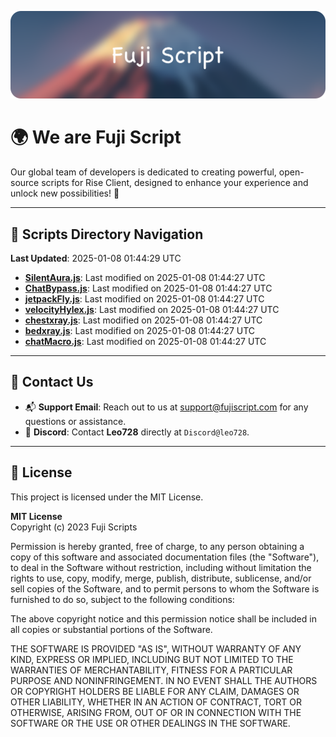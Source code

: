 ![Banner](.github/b.webp)

# 🌍 **We are Fuji Script**

Our global team of developers is dedicated to creating powerful, open-source scripts for Rise Client, designed to enhance your experience and unlock new possibilities! 🌟

---
<!-- SCRIPTS_NAVIGATION_START -->
## 📂 **Scripts Directory Navigation**

**Last Updated**: 2025-01-08 01:44:29 UTC

- **[SilentAura.js](scripts/SilentAura.js)**: Last modified on 2025-01-08 01:44:27 UTC
- **[ChatBypass.js](scripts/ChatBypass.js)**: Last modified on 2025-01-08 01:44:27 UTC
- **[jetpackFly.js](scripts/jetpackFly.js)**: Last modified on 2025-01-08 01:44:27 UTC
- **[velocityHylex.js](scripts/velocityHylex.js)**: Last modified on 2025-01-08 01:44:27 UTC
- **[chestxray.js](scripts/chestxray.js)**: Last modified on 2025-01-08 01:44:27 UTC
- **[bedxray.js](scripts/bedxray.js)**: Last modified on 2025-01-08 01:44:27 UTC
- **[chatMacro.js](scripts/chatMacro.js)**: Last modified on 2025-01-08 01:44:27 UTC

<!-- SCRIPTS_NAVIGATION_END -->

---

## 💬 **Contact Us**  
- 📬 **Support Email**: Reach out to us at [support@fujiscript.com](mailto:support@fujiscript.com) for any questions or assistance.  
- 💬 **Discord**: Contact **Leo728** directly at `Discord@leo728`.

---

## 📜 **License**

This project is licensed under the MIT License.  

**MIT License**  
Copyright (c) 2023 Fuji Scripts  

Permission is hereby granted, free of charge, to any person obtaining a copy of this software and associated documentation files (the "Software"), to deal in the Software without restriction, including without limitation the rights to use, copy, modify, merge, publish, distribute, sublicense, and/or sell copies of the Software, and to permit persons to whom the Software is furnished to do so, subject to the following conditions:  

The above copyright notice and this permission notice shall be included in all copies or substantial portions of the Software.  

THE SOFTWARE IS PROVIDED "AS IS", WITHOUT WARRANTY OF ANY KIND, EXPRESS OR IMPLIED, INCLUDING BUT NOT LIMITED TO THE WARRANTIES OF MERCHANTABILITY, FITNESS FOR A PARTICULAR PURPOSE AND NONINFRINGEMENT. IN NO EVENT SHALL THE AUTHORS OR COPYRIGHT HOLDERS BE LIABLE FOR ANY CLAIM, DAMAGES OR OTHER LIABILITY, WHETHER IN AN ACTION OF CONTRACT, TORT OR OTHERWISE, ARISING FROM, OUT OF OR IN CONNECTION WITH THE SOFTWARE OR THE USE OR OTHER DEALINGS IN THE SOFTWARE.  
